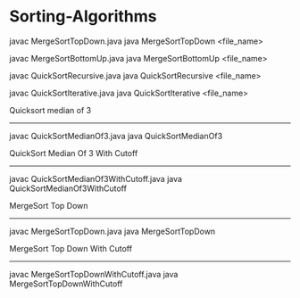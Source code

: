 # Sorting-Algorithms
javac MergeSortTopDown.java
java MergeSortTopDown <file_name>

javac MergeSortBottomUp.java
java MergeSortBottomUp <file_name>

javac QuickSortRecursive.java
java QuickSortRecursive <file_name>

javac QuickSortIterative.java
java QuickSortIterative <file_name>

Quicksort median of 3
*********************
javac QuickSortMedianOf3.java
java QuickSortMedianOf3 <filename>

QuickSort Median Of 3 With Cutoff 
*********************************
javac QuickSortMedianOf3WithCutoff.java
java QuickSortMedianOf3WithCutoff <filename>

MergeSort Top Down
******************
javac MergeSortTopDown.java
java MergeSortTopDown <filename>

MergeSort Top Down With Cutoff
******************************
javac MergeSortTopDownWithCutoff.java
java MergeSortTopDownWithCutoff <filename>
